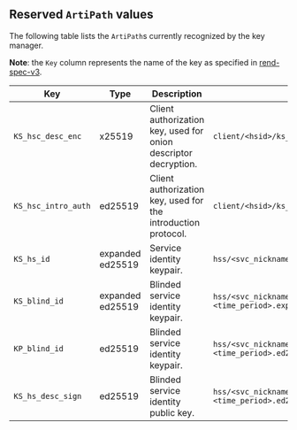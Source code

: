 ## Reserved `ArtiPath` values

The following table lists the `ArtiPath`s currently recognized by the key
manager.

**Note**: the `Key` column represents the name of the key as specified in
[rend-spec-v3].


| Key                  | Type             | Description                                                             | `ArtiPath`                                                                |
|----------------------|------------------|-------------------------------------------------------------------------|---------------------------------------------------------------------------|
| `KS_hsc_desc_enc`    | x25519           | Client authorization key, used for onion descriptor decryption.         | `client/<hsid>/ks_hsc_desc_enc.x25519_private`                            |
| `KS_hsc_intro_auth`  | ed25519          | Client authorization key, used for the introduction protocol.           | `client/<hsid>/ks_hsc_intro_auth.ed25519_private`                         |
| `KS_hs_id`           | expanded ed25519 | Service identity keypair.                                               | `hss/<svc_nickname>/ks_hs_id.expanded_ed25519_private`                     |
| `KS_blind_id`        | expanded ed25519 | Blinded service identity keypair.                                       | `hss/<svc_nickname>/ks_hs_blind_id+<time_period>.expanded_ed25519_private` |
| `KP_blind_id`        | ed25519          | Blinded service identity keypair.                                       | `hss/<svc_nickname>/ks_hs_blind_id+<time_period>.ed25519_public`           |
| `KS_hs_desc_sign`    | ed25519          | Blinded service identity public key.                                    | `hss/<svc_nickname>/ks_hs_desc_sign+<time_period>.ed25519_private`         |

[rend-spec-v3]: https://gitlab.torproject.org/tpo/core/torspec/-/blob/main/rend-spec-v3.txt
